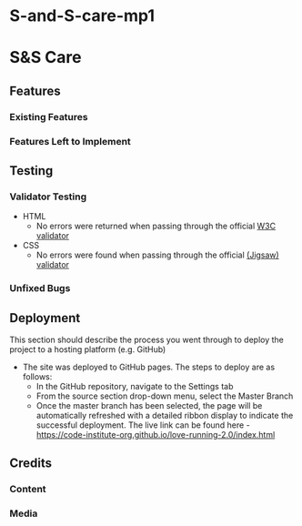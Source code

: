 # S-and-S-care-mp1
# S&S Care
## Features
### Existing Features
### Features Left to Implement
## Testing
### Validator Testing 
- HTML
  - No errors were returned when passing through the official [W3C validator](https://validator.w3.org)
- CSS
  - No errors were found when passing through the official [(Jigsaw) validator](https://jigsaw.w3.org/css-validator/)
### Unfixed Bugs
## Deployment
This section should describe the process you went through to deploy the project to a hosting platform (e.g. GitHub) 
- The site was deployed to GitHub pages. The steps to deploy are as follows: 
  - In the GitHub repository, navigate to the Settings tab 
  - From the source section drop-down menu, select the Master Branch
  - Once the master branch has been selected, the page will be automatically refreshed with a detailed ribbon display to indicate the successful deployment. 
The live link can be found here - https://code-institute-org.github.io/love-running-2.0/index.html
## Credits
### Content
### Media
